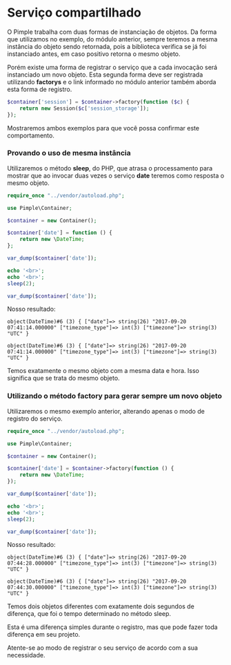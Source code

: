 # Serviço compartilhado

O Pimple trabalha com duas formas de instanciação de objetos. Da forma que utilizamos no exemplo, do módulo anterior, sempre teremos a mesma instância do objeto sendo retornada, pois a biblioteca verifica se já foi instanciado antes, em caso positivo retorna o mesmo objeto.

Porém existe uma forma de registrar o serviço que a cada invocação será instanciado um novo objeto. Esta segunda forma deve ser registrada utilizando **factorys** e o link informado no módulo anterior também aborda esta forma de registro.

```php
$container['session'] = $container->factory(function ($c) {
    return new Session($c['session_storage']);
});
```

Mostraremos ambos exemplos para que você possa confirmar este comportamento.

### Provando o uso de mesma instância

Utilizaremos o método **sleep**, do PHP, que atrasa o processamento para mostrar que ao invocar duas vezes o serviço **date** teremos como resposta o mesmo objeto.

```php
require_once "../vendor/autoload.php";

use Pimple\Container;

$container = new Container();

$container['date'] = function () {
    return new \DateTime;
};

var_dump($container['date']);

echo '<br>';
echo '<br>';
sleep(2);

var_dump($container['date']);
```

Nosso resultado:

```
object(DateTime)#6 (3) { ["date"]=> string(26) "2017-09-20 07:41:14.000000" ["timezone_type"]=> int(3) ["timezone"]=> string(3) "UTC" } 

object(DateTime)#6 (3) { ["date"]=> string(26) "2017-09-20 07:41:14.000000" ["timezone_type"]=> int(3) ["timezone"]=> string(3) "UTC" }
```

Temos exatamente o mesmo objeto com a mesma data e hora. Isso significa que se trata do mesmo objeto.

### Utilizando o método factory para gerar sempre um novo objeto

Utilizaremos o mesmo exemplo anterior, alterando apenas o modo de registro do serviço.

```php
require_once "../vendor/autoload.php";

use Pimple\Container;

$container = new Container();

$container['date'] = $container->factory(function () {
    return new \DateTime;
});

var_dump($container['date']);

echo '<br>';
echo '<br>';
sleep(2);

var_dump($container['date']);
```

Nosso resultado:

```
object(DateTime)#6 (3) { ["date"]=> string(26) "2017-09-20 07:44:28.000000" ["timezone_type"]=> int(3) ["timezone"]=> string(3) "UTC" } 

object(DateTime)#6 (3) { ["date"]=> string(26) "2017-09-20 07:44:30.000000" ["timezone_type"]=> int(3) ["timezone"]=> string(3) "UTC" }
```

Temos dois objetos diferentes com exatamente dois segundos de diferença, que foi o tempo determinado no método sleep.

Esta é uma diferença simples durante o registro, mas que pode fazer toda diferença em seu projeto.

Atente-se ao modo de registrar o seu serviço de acordo com a sua necessidade.